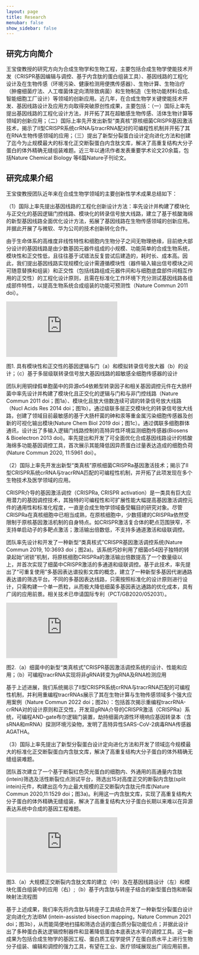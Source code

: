```yaml
---
layout: page
title: Research
menubar: false
show_sidebar: false
---
```


## 研究方向简介

王宝俊教授的研究方向为合成生物学和生物工程，主要包括合成生物学使能技术开发（CRISPR基因编辑与调控、基于内含肽的蛋白组装工具）、基因线路的工程化设计及在生物传感（环境污染、健康检测用便携传感器）、生物计算、生物治疗（肿瘤细菌疗法、人工噬菌体定向清除致病菌）和生物制造（生物功能材料合成、智能细胞工厂设计）等领域的创新应用。近几年，在合成生物学关键使能技术开发、基因线路设计及应用方向取得突破原创性成果，主要包括：（一）国际上率先提出基因线路的工程化设计方法，并开拓了其在超敏感生物传感、活体生物计算等领域的创新应用；（二）国际上率先开发出新型“类真核”原核细菌CRISPR基因激活技术，揭示了II型CRISPR系统crRNA与tracrRNA配对的可编程性机制并开拓了其在RNA生物传感领域的应用；（三）提出了新型分裂蛋白设计定向进化方法和创建了迄今为止规模最大的标准化正交断裂蛋白内含肽文库，解决了高重复结构大分子蛋白的体外精确无缝组装难题。近三年以通讯作者发表重要学术论文20余篇，包括Nature Chemical Biology 等6篇Nature子刊论文。



## 研究成果介绍

王宝俊教授团队近年来在合成生物学领域的主要创新性学术成果总结如下：

（1）国际上率先提出基因线路的工程化创新设计方法：率先设计并构建了模块化与正交化的基因逻辑门控线路、模块化的转录信号放大线路，建立了基于核酸海绵的新型基因线路全面优化设计方法，拓展了基因线路在生物传感领域的创新应用。并据此开展了与微软、华为公司的技术创新转化合作。

由于生命体系的高维度非线性特性和细胞内生物分子之间无物理绝缘，目前绝大部分设计的基因线路是由少数基因元器件组成的小规模、功能简单的合成生物系统，模块性和正交性低，且往往基于试错法反复尝试后建造的，耗时长、成本高。因此，我们提出基因线路实现规模化设计需遵循模块性（器件输入输出信号模块之间可随意替换和组装）和正交性（包括线路组成元器件间和与细胞底盘部件间相互作用的正交性）的工程化设计原则，且需在标准化工作环境下充分测试基因线路各组成部件特性，以提高生物系统合成组装的功能可预测性（Nature Commun 2011 doi）。

![image.png](https://person.zju.edu.cn/person/wescms/sys/filebrowser/file.php?cmd=download&id=855233)

图1. 具有模块性和正交性的基因逻辑与门（a）和模拟转录信号放大器（b）的设计；（c）基于多层级联转录信号放大基因线路的超敏感全细胞传感器的设计

团队利用铜绿假单胞菌中的异源σ54依赖型转录因子和相关基因调控元件在大肠杆菌中率先设计并构建了模块化且正交化的逻辑与门和与非门控线路（Nature Commun 2011 doi；图1a）、模块化且放大倍数连续可调的转录信号放大线路（Nucl Acids Res 2014 doi；图1b）。通过级联多层正交模块化的转录信号放大线路，创建了领域目前最敏感的基于大肠杆菌的砷和汞等重金属污染细胞传感器及创新的可视化输出模块(Nature Chem Biol 2019 doi；图1c）。通过偶联多细胞群体通讯，设计出了多输入逻辑门线路控制的高特异性环境监测细胞传感器(Biosens & Bioelectron 2013 doi)。率先提出和开发了可全面优化合成基因线路设计的核酸海绵多功能基因调控工具，首次展示其能降低因异质蛋白过量表达造成的细胞负荷(Nature Commun 2020, 11:5961 doi）。



（2）国际上率先开发出新型“类真核”原核细菌CRISPRa基因激活技术；揭示了II型CRISPR系统crRNA与tracrRNA匹配的可编程性机制，并开拓了此项发现在多个生物技术及医学领域的应用。

CRISPR介导的基因激活调控（CRISPRa, CRISPR activation）是一类具有巨大应用潜力的基因调控技术，其独特的可编程性和可扩展性能大幅提高基因激活调控元件的通用性和标准化程度，一直是合成生物学领域备受瞩目的研究对象。尽管CRISPRa在真核细胞中已相当成熟，在原核细胞中，少数搭建的CRISPRa依然受限制于原核基因激活机制的自身特点。如CRISPR激活复合体的靶点范围狭窄，不支持单启动子的多靶点激活；激活输出倍数低，不支持多通道激活和级联调控。

团队率先设计和开发了一种新型“类真核式”CRISPR基因激活调控系统(Nature Commun 2019, 10:3693 doi；图2a)。该系统巧妙利用了细菌σ54因子独特的转录起始“闭锁”机制，将原核细胞CRISPRa的激活输出倍数提高了一个数量级以上，并首次实现了细菌中CRISPR激活的多通道和级联调控。基于此技术，率先提出了“可重复使用”多基因表达谱投影文库的概念，建立了一种新型多基因代谢通路表达谱的筛选平台。不同的多基因表达线路，只需按照标准化的设计原则进行设计，只需构建一个单一质粒，从而极大降低细菌多基因表达通路的优化成本，具有广阔的应用前景。相关技术已申请国际专利（PCT/GB2020/052031）。

![image.png](https://person.zju.edu.cn/person/wescms/sys/filebrowser/file.php?cmd=download&id=855238)

图2.（a）细菌中的新型“类真核式”CRISPR基因激活调控系统的设计、性能和应用；（b）可编程tracrRNA实现将非gRNA转变为gRNA及RNA检测应用

基于上述进展，我们系统揭示了II型CRISPR系统crRNA与tracrRNA匹配的可编程性机制，并利用重编程tracrRNAs展示了其在生物计算与生物传感领域多个强大应用案例（Nature Commun 2022 doi；图2b）：包括首次揭示重编程tracrRNA-crRNA对的设计原则和正交性，开发双gRNA介导的CRISPR激活（CRISPRa）系统，可编程AND-gate布尔逻辑门装置，劫持细菌内源性环境响应基因转录本（含sRNA和mRNA）探测环境污染物，发明了高特异性SARS-CoV-2病毒RNA传感器AGATHA。



（3）国际上率先提出了新型分裂蛋白设计定向进化方法和开发了领域迄今规模最大的标准化正交断裂蛋白内含肽文库，解决了高重复结构大分子蛋白的体外精确无缝组装难题。

团队首次建立了一个基于断裂红色荧光蛋白的细胞内、外通用的高通量内含肽(intein)筛选及活性断裂位点测试平台，筛选出15对高度正交的断裂内含肽(split intein)元件，构建出迄今为止最大规模的正交断裂内含肽元件库(Nature Commun 2020,11:1529 doi；图3a)。利用这一内含肽文库，实现了高重复结构大分子蛋白的体外精确无缝组装，解决了高重复结构大分子蛋白长期以来难以在异源表达系统中合成的基因工程难题。

![image.png](https://person.zju.edu.cn/person/wescms/sys/filebrowser/file.php?cmd=download&id=855234) 

图3.（a）大规模正交断裂内含肽文库的建立（中）及在基因线路设计（左）和模块化蛋白组装中的应用（右）;（b）基于内含肽与转座子结合的新型蛋白饱和断裂映射法流程图

基于上述成果，我们率先将内含肽与转座子工具结合开发了一种新型分裂蛋白设计定向进化方法IBM (intein-assisted bisection mapping，Nature Commun 2021 doi；图3b），从而能简便地扫描和筛选合适的蛋白质分裂功能位点；并据此设计出了多种蛋白表达逻辑控制器件和显著降低蛋白本底表达水平的调控工具。这一新成果为包括合成生物学的基因工程、蛋白质工程学提供了在蛋白质水平上进行生物分子组装、编辑和调控的强力工具，有望在工业、医疗领域展现出广阔应用前景。
